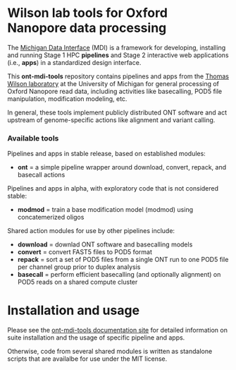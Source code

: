 # Wilson lab tools for Oxford Nanopore data processing

The [Michigan Data Interface](https://midataint.github.io/) (MDI) 
is a framework for developing, installing and running 
Stage 1 HPC **pipelines** and Stage 2 interactive web applications 
(i.e., **apps**) in a standardized design interface.

This **ont-mdi-tools** repository contains pipelines and apps
from the 
[Thomas Wilson laboratory](https://wilsonte-umich.github.io)
at the University of Michigan
for general processing of Oxford Nanopore read data, 
including activities like basecalling, POD5 file manipulation, 
modification modeling, etc.

In general, these tools implement publicly
distributed ONT software and act upstream of genome-specific
actions like alignment and variant calling.

### Available tools

Pipelines and apps in stable release, based on established modules:
- **ont** = a simple pipeline wrapper around download, convert, repack, and basecall actions

Pipelines and apps in alpha, with exploratory code that is not considered stable:
- **modmod** = train a base modification model (modmod) using concatemerized oligos

Shared action modules for use by other pipelines include:
- **download** = downlad ONT software and basecalling models
- **convert** = convert FAST5 files to POD5 format
- **repack** = sort a set of POD5 files from a single ONT run to one POD5 file per channel group prior to duplex analysis
- **basecall** = perform efficient basecalling (and optionally alignment) on POD5 reads on a shared compute cluster

# Installation and usage

Please see the [ont-mdi-tools documentation site](https://wilsontelab.github.io/ont-mdi-tools)
for detailed information on suite installation and the usage of specific pipeline and apps.

Otherwise, code from several shared modules is written as standalone
scripts that are availalbe for use under the MIT license. 
